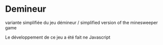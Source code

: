 # Demineur
variante simplifiée du jeu démineur / simplified version of the minesweeper game 

Le développement de ce jeu a été fait ne Javascript
